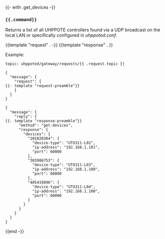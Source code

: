 {{- with .get_devices -}}
### `{{.command}}`

Returns a list of all UHPPOTE controllers found via a UDP broadcast on the local LAN or specifically
configured in _uhppoted.conf_.

{{template "request"  . -}}
{{template "response" . }}

Example:
```
topic: uhppoted/gateway/requests/{{ .request.topic }}

{
  "message": {
    "request": {
{{- template "request-preamble"}}
    }
  }
}

{
  "message": {
    "reply": {
{{- template "response-preamble"}}
      "method": "get-devices",
      "response": {
        "devices": {
          "201020304": {
            "device-type": "UTO311-L02",
            "ip-address": "192.168.1.101",
            "port": 60000
          },
          "303986753": {
            "device-type": "UTO311-L03",
            "ip-address": "192.168.1.100",
            "port": 60000
          },
          "405419896": {
            "device-type": "UTO311-L04",
            "ip-address": "192.168.1.100",
            "port": 60000
          }
        }
      }
    }
  }
}
```
{{end -}}


